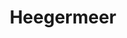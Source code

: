 ---
title: Heegermeer
description: Mooie dagroute over de Friese meren.
tijd: ± 6 uren
route_url: >-
  https://www.google.com/maps/d/edit?mid=1k_uJP450p4sqYspFMrvgygvv9dfj8S1c&amp;z=11
omgeving:
  - bolsward
  - tjerkwerd
  - parrega
  - workum
  - gaastmeer
  - heeg
  - ijlst
  - oosthem
  - abbegaasterketting
  - wolsum
prijs: '360'
sloepen:
  - beenakker
---